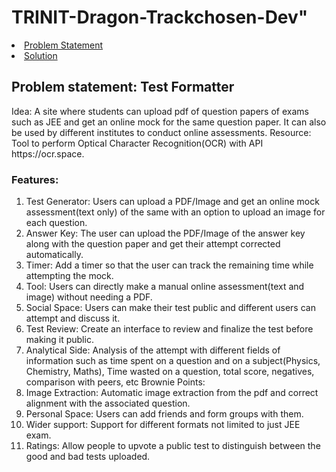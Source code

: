 # TRINIT-Dragon-Trackchosen-Dev"
<li><a href="#problem-statement">Problem Statement</a></li>
<li><a href="#solution">Solution</a></li>

<h2 id="problem-statement">Problem statement: Test Formatter </h2>
Idea: A site where students can upload pdf of question papers of exams such as 
JEE and get an online mock for the same question paper. It can also be used by 
different institutes to conduct online assessments. 
Resource: Tool to perform Optical Character Recognition(OCR) with API https://ocr.space. 
<h3>Features:</h3>

1. Test Generator: Users can upload a PDF/Image and get an online mock 
assessment(text only) of the same with an option to upload an image for 
each question.
2. Answer Key: The user can upload the PDF/Image of the answer key along 
with the question paper and get their attempt corrected automatically. 
3. Timer: Add a timer so that the user can track the remaining time while 
attempting the mock. 
4. Tool: Users can directly make a manual online assessment(text and 
image) without needing a PDF. 
5. Social Space: Users can make their test public and different users can 
attempt and discuss it. 
6. Test Review: Create an interface to review and finalize the test before 
making it public. 
7. Analytical Side: Analysis of the attempt with different fields of information 
such as time spent on a question and on a subject(Physics, Chemistry, 
Maths), Time wasted on a question, total score, negatives, comparison 
with peers, etc 
Brownie Points: 
1. Image Extraction: Automatic image extraction from the pdf and correct 
alignment with the associated question. 
2. Personal Space: Users can add friends and form groups with them.
3. Wider support: Support for different formats not limited to just JEE exam. 
4. Ratings: Allow people to upvote a public test to distinguish between the 
good and bad tests uploaded.
